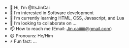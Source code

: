 - 👋 Hi, I’m @ItsJinCai
- 👀 I’m interested in Software development
- 🌱 I’m currently learning HTML, CSS, Javascript, and Lua
- 💞️ I’m looking to collaborate on ...
- 📫 How to reach me (Email: Jin.caiiiiii@gmail.com)
- 😄 Pronouns: He/Him
- ⚡ Fun fact: ...

<!---
ItsJinCai/ItsJinCai is a ✨ special ✨ repository because its `README.md` (this file) appears on your GitHub profile.
You can click the Preview link to take a look at your changes.
--->
